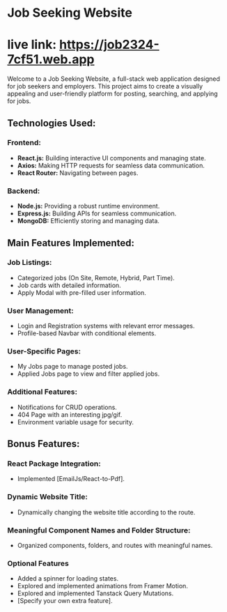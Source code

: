 # Job Seeking Website

# live link: https://job2324-7cf51.web.app

Welcome to a Job Seeking Website, a full-stack web application designed for job seekers and employers. This project aims to create a visually appealing and user-friendly platform for posting, searching, and applying for jobs.
## Technologies Used:

### Frontend:
- **React.js:** Building interactive UI components and managing state.
- **Axios:** Making HTTP requests for seamless data communication.
- **React Router:** Navigating between pages.

### Backend:
- **Node.js:** Providing a robust runtime environment.
- **Express.js:** Building APIs for seamless communication.
- **MongoDB:** Efficiently storing and managing data.

## Main Features Implemented:

### Job Listings:
- Categorized jobs (On Site, Remote, Hybrid, Part Time).
- Job cards with detailed information.
- Apply Modal with pre-filled user information.

### User Management:
- Login and Registration systems with relevant error messages.
- Profile-based Navbar with conditional elements.

### User-Specific Pages:
- My Jobs page to manage posted jobs.
- Applied Jobs page to view and filter applied jobs.

### Additional Features:
- Notifications for CRUD operations.
- 404 Page with an interesting jpg/gif.
- Environment variable usage for security.

## Bonus Features:

### React Package Integration:
- Implemented [EmailJs/React-to-Pdf].

### Dynamic Website Title:
- Dynamically changing the website title according to the route.

### Meaningful Component Names and Folder Structure:
- Organized components, folders, and routes with meaningful names.

### Optional Features
- Added a spinner for loading states.
- Explored and implemented animations from Framer Motion.
- Explored and implemented Tanstack Query Mutations.
- [Specify your own extra feature].
